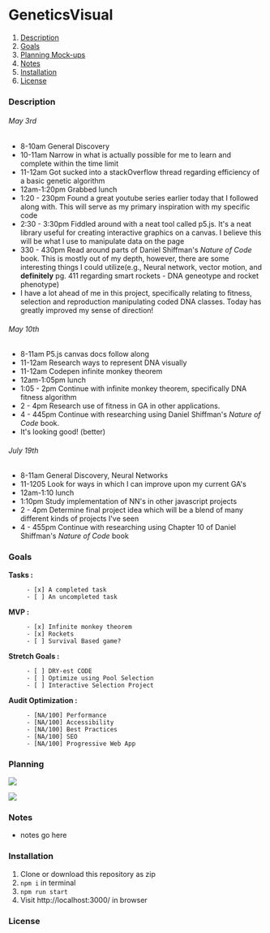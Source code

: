 # GeneticsVisual

1. [Description](#description)
1. [Goals](#Goals)
1. [Planning Mock-ups](#Planning)
1. [Notes](#notes)
1. [Installation](#Installation)
1. [License](#license)

### Description

######  May 3rd
  * 8-10am General Discovery
  * 10-11am Narrow in what is actually possible for me to learn and complete within the time limit
  * 11-12am Got sucked into a stackOverflow thread regarding efficiency of a basic genetic algorithm
  * 12am-1:20pm Grabbed lunch
  * 1:20 - 230pm Found a great youtube series earlier today that I followed along with. This will serve as my primary inspiration with my specific code
  * 2:30 - 3:30pm Fiddled around with a neat tool called p5.js. It's a neat library useful for creating interactive graphics on a canvas. I believe this will be what I use to manipulate data on the page
  * 330 - 430pm Read around parts of Daniel Shiffman's *Nature of Code* book. This is mostly out of my depth, however, there are some interesting things I could utilize(e.g., Neural network, vector motion, and **definitely** pg. 411 regarding smart rockets - DNA geneotype and rocket phenotype)
  * I have a lot ahead of me in this project, specifically relating to fitness, selection and reproduction manipulating coded DNA classes. Today has greatly improved my sense of direction!

######  May 10th
  * 8-11am P5.js canvas docs follow along
  * 11-12am Research ways to represent DNA visually
  * 11-12am Codepen infinite monkey theorem
  * 12am-1:05pm lunch
  * 1:05 - 2pm Continue with infinite monkey theorem, specifically DNA fitness algorithm
  * 2 - 4pm Research use of fitness in GA in other applications.
  * 4 - 445pm Continue with researching using Daniel Shiffman's *Nature of Code* book.
  * It's looking good! (better)
  
###### July 19th
  * 8-11am General Discovery, Neural Networks 
  * 11-1205 Look for ways in which I can improve upon my current GA's
  * 12am-1:10 lunch
  * 1:10pm Study implementation of NN's in other javascript projects
  * 2 - 4pm Determine final project idea which will be a blend of many different kinds of projects I've seen
  * 4 - 455pm Continue with researching using Chapter 10 of Daniel Shiffman's *Nature of Code* book


### Goals

 __Tasks :__

         - [x] A completed task
         - [ ] An uncompleted task

 __MVP :__

         - [x] Infinite monkey theorem
         - [x] Rockets
         - [ ] Survival Based game?
         


 __Stretch Goals :__

         - [ ] DRY-est CODE
         - [ ] Optimize using Pool Selection
         - [ ] Interactive Selection Project

  __Audit Optimization :__

         - [NA/100] Performance
         - [NA/100] Accessibility
         - [NA/100] Best Practices
         - [NA/100] SEO
         - [NA/100] Progressive Web App

### Planning

![](src/assets/images/ReactComponentTree.svg)

![](src/assets/images/SketchDesign.png)

### Notes

* notes go here

### Installation

1. Clone or download this repository as zip
2. `npm i` in terminal
3. `npm run start`
4. Visit http://localhost:3000/ in browser


### License
